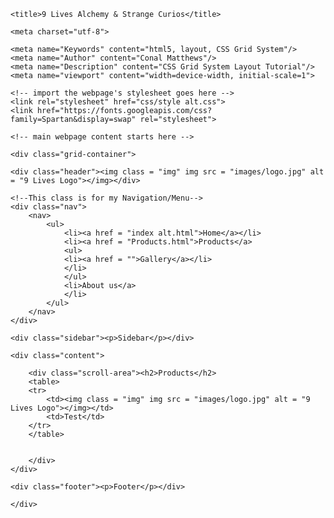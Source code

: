 <!DOCTYPE html>
<html lang="en">
  <head>
  
	<title>9 Lives Alchemy & Strange Curios</title>
	
	<meta charset="utf-8">
	
	<meta name="Keywords" content="html5, layout, CSS Grid System"/>
	<meta name="Author" content="Conal Matthews"/>
	<meta name="Description" content="CSS Grid System Layout Tutorial"/>
	<meta name="viewport" content="width=device-width, initial-scale=1">

	<!-- import the webpage's stylesheet goes here -->
	<link rel="stylesheet" href="css/style alt.css">
	<link href="https://fonts.googleapis.com/css?family=Spartan&display=swap" rel="stylesheet">
  </head> 

	<!-- main webpage content starts here -->  
  <body>
  
	<div class="grid-container">
	
	<div class="header"><img class = "img" img src = "images/logo.jpg" alt = "9 Lives Logo"></img></div>
	
	<!--This class is for my Navigation/Menu-->
	<div class="nav">
		<nav>
			<ul>
				<li><a href = "index alt.html">Home</a></li>
				<li><a href = "Products.html">Products</a>
				<ul>
				<li><a href = "">Gallery</a></li>
				</li>
				</ul>
				<li>About us</a>
				</li>
			</ul>
		</nav>
	</div>
	
	<div class="sidebar"><p>Sidebar</p></div>
	
	<div class="content">
	
		<div class="scroll-area"><h2>Products</h2>
		<table>
		<tr>
			<td><img class = "img" img src = "images/logo.jpg" alt = "9 Lives Logo"></img></td>
			<td>Test</td>
		</tr>
		</table>
		
	
		</div>
    </div>
	
	<div class="footer"><p>Footer</p></div>
    
	</div>
	
  </body>
</html>
